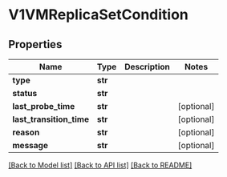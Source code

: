 # V1VMReplicaSetCondition

## Properties
Name | Type | Description | Notes
------------ | ------------- | ------------- | -------------
**type** | **str** |  |
**status** | **str** |  |
**last_probe_time** | **str** |  | [optional]
**last_transition_time** | **str** |  | [optional]
**reason** | **str** |  | [optional]
**message** | **str** |  | [optional]

[[Back to Model list]](../README.md#documentation-for-models) [[Back to API list]](../README.md#documentation-for-api-endpoints) [[Back to README]](../README.md)



